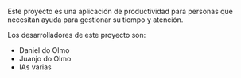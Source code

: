 Este proyecto es una aplicación de productividad para personas que necesitan ayuda para gestionar su tiempo y atención.

Los desarrolladores de este proyecto son:

- Daniel do Olmo
- Juanjo do Olmo
- IAs varias
